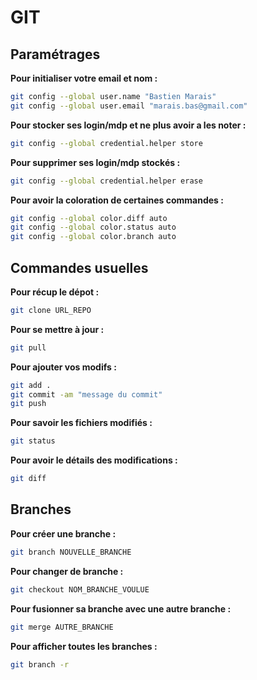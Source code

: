 # GIT

## Paramétrages

**Pour initialiser votre email et nom :**

```sh
git config --global user.name "Bastien Marais"
git config --global user.email "marais.bas@gmail.com"
```

**Pour stocker ses login/mdp et ne plus avoir a les noter :**

```sh
git config --global credential.helper store
```

**Pour supprimer ses login/mdp stockés :**

```sh
git config --global credential.helper erase
```

**Pour avoir la coloration de certaines commandes :**

```sh
git config --global color.diff auto
git config --global color.status auto
git config --global color.branch auto
```

## Commandes usuelles

**Pour récup le dépot :**

```sh
git clone URL_REPO
```

**Pour se mettre à jour :**

```sh
git pull
```

**Pour ajouter vos modifs :**

```sh
git add .
git commit -am "message du commit"
git push
```

**Pour savoir les fichiers modifiés :**

```sh
git status
```

**Pour avoir le détails des modifications :**

```sh
git diff
```

## Branches

**Pour créer une branche :**

```sh
git branch NOUVELLE_BRANCHE
```

**Pour changer de branche :**

```sh
git checkout NOM_BRANCHE_VOULUE
```

**Pour fusionner sa branche avec une autre branche :**

```sh
git merge AUTRE_BRANCHE
```

**Pour afficher toutes les branches :**

```sh
git branch -r
```
